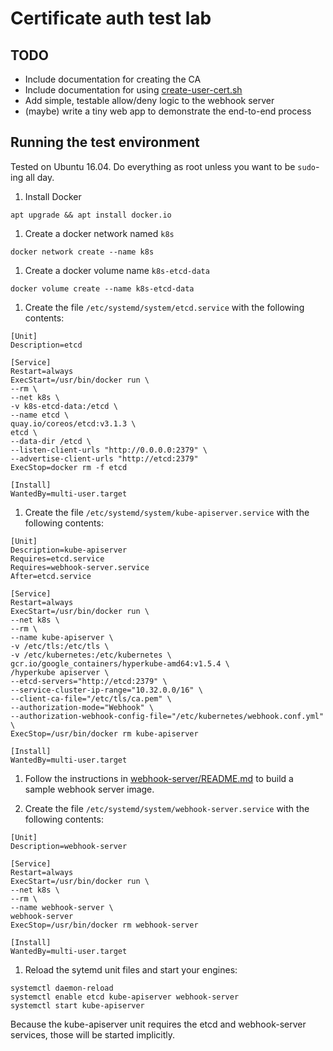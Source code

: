 # Certificate auth test lab

## TODO

* Include documentation for creating the CA
* Include documentation for using [create-user-cert.sh](create-user-cert.sh)
* Add simple, testable allow/deny logic to the webhook server
* (maybe) write a tiny web app to demonstrate the end-to-end process

## Running the test environment

Tested on Ubuntu 16.04. Do everything as root unless you want to be `sudo`-ing all day.

1. Install Docker

  ```
  apt upgrade && apt install docker.io
  ```

1. Create a docker network named `k8s`

  ```
  docker network create --name k8s
  ```

1. Create a docker volume name `k8s-etcd-data`

  ```
  docker volume create --name k8s-etcd-data
  ```

1. Create the file `/etc/systemd/system/etcd.service` with the following contents:

  ```
[Unit]
Description=etcd

[Service]
Restart=always
ExecStart=/usr/bin/docker run \
--rm \
--net k8s \
-v k8s-etcd-data:/etcd \
--name etcd \
quay.io/coreos/etcd:v3.1.3 \
etcd \
--data-dir /etcd \
--listen-client-urls "http://0.0.0.0:2379" \
--advertise-client-urls "http://etcd:2379"
ExecStop=docker rm -f etcd

[Install]
WantedBy=multi-user.target

  ```

1. Create the file `/etc/systemd/system/kube-apiserver.service` with the following contents:

  ```
[Unit]
Description=kube-apiserver
Requires=etcd.service
Requires=webhook-server.service
After=etcd.service

[Service]
Restart=always
ExecStart=/usr/bin/docker run \
--net k8s \
--rm \
--name kube-apiserver \
-v /etc/tls:/etc/tls \
-v /etc/kubernetes:/etc/kubernetes \
gcr.io/google_containers/hyperkube-amd64:v1.5.4 \
/hyperkube apiserver \
--etcd-servers="http://etcd:2379" \
--service-cluster-ip-range="10.32.0.0/16" \
--client-ca-file="/etc/tls/ca.pem" \
--authorization-mode="Webhook" \
--authorization-webhook-config-file="/etc/kubernetes/webhook.conf.yml" \
ExecStop=/usr/bin/docker rm kube-apiserver

[Install]
WantedBy=multi-user.target

```

1. Follow the instructions in  [webhook-server/README.md](webhook-server/README.md) to build a sample webhook server image.

1. Create the file `/etc/systemd/system/webhook-server.service` with the following contents:

  ```
[Unit]
Description=webhook-server

[Service]
Restart=always
ExecStart=/usr/bin/docker run \
--net k8s \
--rm \
--name webhook-server \
webhook-server
ExecStop=/usr/bin/docker rm webhook-server

[Install]
WantedBy=multi-user.target

  ```

1. Reload the sytemd unit files and start your engines:

  ```
  systemctl daemon-reload
  systemctl enable etcd kube-apiserver webhook-server
  systemctl start kube-apiserver
  ```

  Because the kube-apiserver unit requires the etcd and webhook-server services, those will be started implicitly.
